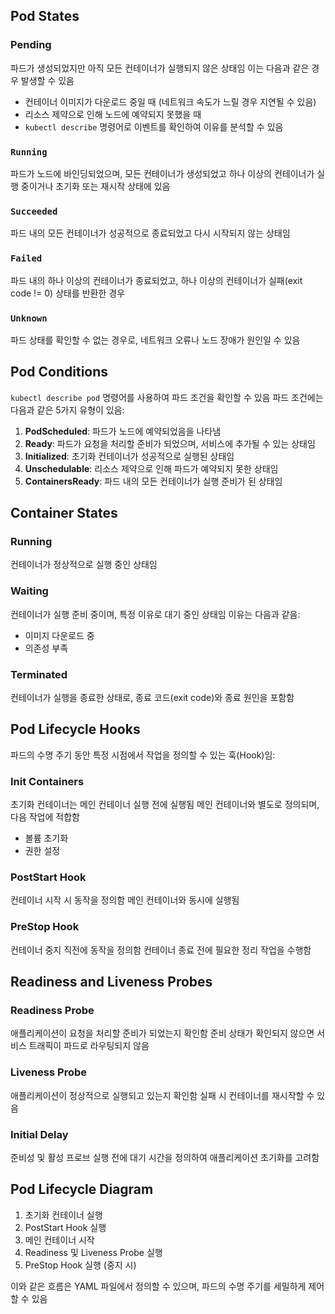 ## Pod States

### Pending
파드가 생성되었지만 아직 모든 컨테이너가 실행되지 않은 상태임 이는 다음과 같은 경우 발생할 수 있음
- 컨테이너 이미지가 다운로드 중일 때 (네트워크 속도가 느릴 경우 지연될 수 있음)
- 리소스 제약으로 인해 노드에 예약되지 못했을 때
- `kubectl describe` 명령어로 이벤트를 확인하여 이유를 분석할 수 있음

### ``Running``
파드가 노드에 바인딩되었으며, 모든 컨테이너가 생성되었고 하나 이상의 컨테이너가 실행 중이거나 초기화 또는 재시작 상태에 있음

### ``Succeeded``
파드 내의 모든 컨테이너가 성공적으로 종료되었고 다시 시작되지 않는 상태임

### ``Failed``
파드 내의 하나 이상의 컨테이너가 종료되었고, 하나 이상의 컨테이너가 실패(exit code != 0) 상태를 반환한 경우

### ``Unknown``
파드 상태를 확인할 수 없는 경우로, 네트워크 오류나 노드 장애가 원인일 수 있음

## Pod Conditions

`kubectl describe pod` 명령어를 사용하여 파드 조건을 확인할 수 있음 파드 조건에는 다음과 같은 5가지 유형이 있음:

1. **PodScheduled**: 파드가 노드에 예약되었음을 나타냄
2. **Ready**: 파드가 요청을 처리할 준비가 되었으며, 서비스에 추가될 수 있는 상태임
3. **Initialized**: 초기화 컨테이너가 성공적으로 실행된 상태임
4. **Unschedulable**: 리소스 제약으로 인해 파드가 예약되지 못한 상태임
5. **ContainersReady**: 파드 내의 모든 컨테이너가 실행 준비가 된 상태임

## Container States

### Running
컨테이너가 정상적으로 실행 중인 상태임

### Waiting
컨테이너가 실행 준비 중이며, 특정 이유로 대기 중인 상태임 이유는 다음과 같음:
- 이미지 다운로드 중
- 의존성 부족

### Terminated
컨테이너가 실행을 종료한 상태로, 종료 코드(exit code)와 종료 원인을 포함함

## Pod Lifecycle Hooks

파드의 수명 주기 동안 특정 시점에서 작업을 정의할 수 있는 훅(Hook)임:

### Init Containers
초기화 컨테이너는 메인 컨테이너 실행 전에 실행됨 메인 컨테이너와 별도로 정의되며, 다음 작업에 적합함
- 볼륨 초기화
- 권한 설정

### PostStart Hook
컨테이너 시작 시 동작을 정의함 메인 컨테이너와 동시에 실행됨

### PreStop Hook
컨테이너 중지 직전에 동작을 정의함 컨테이너 종료 전에 필요한 정리 작업을 수행함

## Readiness and Liveness Probes

### Readiness Probe
애플리케이션이 요청을 처리할 준비가 되었는지 확인함 준비 상태가 확인되지 않으면 서비스 트래픽이 파드로 라우팅되지 않음

### Liveness Probe
애플리케이션이 정상적으로 실행되고 있는지 확인함 실패 시 컨테이너를 재시작할 수 있음

### Initial Delay
준비성 및 활성 프로브 실행 전에 대기 시간을 정의하여 애플리케이션 초기화를 고려함

## Pod Lifecycle Diagram

1. 초기화 컨테이너 실행
2. PostStart Hook 실행
3. 메인 컨테이너 시작
4. Readiness 및 Liveness Probe 실행
5. PreStop Hook 실행 (중지 시)

이와 같은 흐름은 YAML 파일에서 정의할 수 있으며, 파드의 수명 주기를 세밀하게 제어할 수 있음

